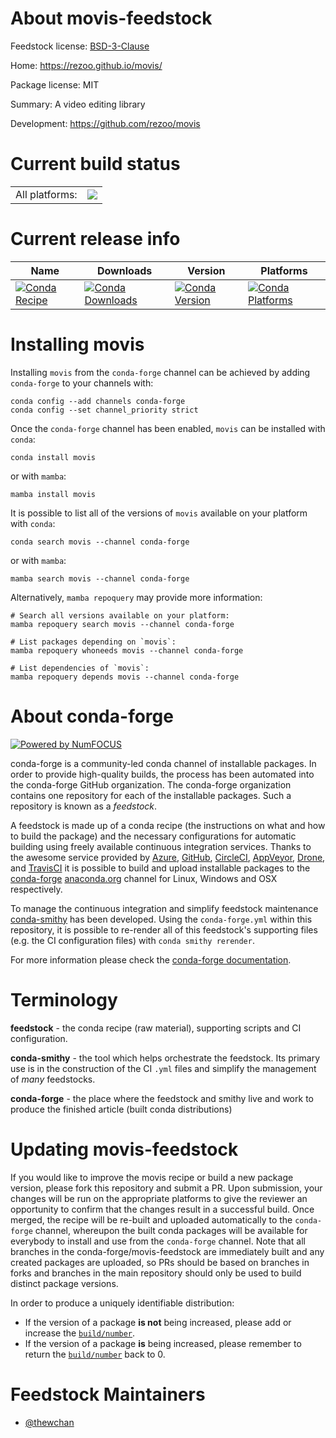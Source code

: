 About movis-feedstock
=====================

Feedstock license: [BSD-3-Clause](https://github.com/conda-forge/movis-feedstock/blob/main/LICENSE.txt)

Home: https://rezoo.github.io/movis/

Package license: MIT

Summary: A video editing library

Development: https://github.com/rezoo/movis

Current build status
====================


<table><tr><td>All platforms:</td>
    <td>
      <a href="https://dev.azure.com/conda-forge/feedstock-builds/_build/latest?definitionId=21221&branchName=main">
        <img src="https://dev.azure.com/conda-forge/feedstock-builds/_apis/build/status/movis-feedstock?branchName=main">
      </a>
    </td>
  </tr>
</table>

Current release info
====================

| Name | Downloads | Version | Platforms |
| --- | --- | --- | --- |
| [![Conda Recipe](https://img.shields.io/badge/recipe-movis-green.svg)](https://anaconda.org/conda-forge/movis) | [![Conda Downloads](https://img.shields.io/conda/dn/conda-forge/movis.svg)](https://anaconda.org/conda-forge/movis) | [![Conda Version](https://img.shields.io/conda/vn/conda-forge/movis.svg)](https://anaconda.org/conda-forge/movis) | [![Conda Platforms](https://img.shields.io/conda/pn/conda-forge/movis.svg)](https://anaconda.org/conda-forge/movis) |

Installing movis
================

Installing `movis` from the `conda-forge` channel can be achieved by adding `conda-forge` to your channels with:

```
conda config --add channels conda-forge
conda config --set channel_priority strict
```

Once the `conda-forge` channel has been enabled, `movis` can be installed with `conda`:

```
conda install movis
```

or with `mamba`:

```
mamba install movis
```

It is possible to list all of the versions of `movis` available on your platform with `conda`:

```
conda search movis --channel conda-forge
```

or with `mamba`:

```
mamba search movis --channel conda-forge
```

Alternatively, `mamba repoquery` may provide more information:

```
# Search all versions available on your platform:
mamba repoquery search movis --channel conda-forge

# List packages depending on `movis`:
mamba repoquery whoneeds movis --channel conda-forge

# List dependencies of `movis`:
mamba repoquery depends movis --channel conda-forge
```


About conda-forge
=================

[![Powered by
NumFOCUS](https://img.shields.io/badge/powered%20by-NumFOCUS-orange.svg?style=flat&colorA=E1523D&colorB=007D8A)](https://numfocus.org)

conda-forge is a community-led conda channel of installable packages.
In order to provide high-quality builds, the process has been automated into the
conda-forge GitHub organization. The conda-forge organization contains one repository
for each of the installable packages. Such a repository is known as a *feedstock*.

A feedstock is made up of a conda recipe (the instructions on what and how to build
the package) and the necessary configurations for automatic building using freely
available continuous integration services. Thanks to the awesome service provided by
[Azure](https://azure.microsoft.com/en-us/services/devops/), [GitHub](https://github.com/),
[CircleCI](https://circleci.com/), [AppVeyor](https://www.appveyor.com/),
[Drone](https://cloud.drone.io/welcome), and [TravisCI](https://travis-ci.com/)
it is possible to build and upload installable packages to the
[conda-forge](https://anaconda.org/conda-forge) [anaconda.org](https://anaconda.org/)
channel for Linux, Windows and OSX respectively.

To manage the continuous integration and simplify feedstock maintenance
[conda-smithy](https://github.com/conda-forge/conda-smithy) has been developed.
Using the ``conda-forge.yml`` within this repository, it is possible to re-render all of
this feedstock's supporting files (e.g. the CI configuration files) with ``conda smithy rerender``.

For more information please check the [conda-forge documentation](https://conda-forge.org/docs/).

Terminology
===========

**feedstock** - the conda recipe (raw material), supporting scripts and CI configuration.

**conda-smithy** - the tool which helps orchestrate the feedstock.
                   Its primary use is in the construction of the CI ``.yml`` files
                   and simplify the management of *many* feedstocks.

**conda-forge** - the place where the feedstock and smithy live and work to
                  produce the finished article (built conda distributions)


Updating movis-feedstock
========================

If you would like to improve the movis recipe or build a new
package version, please fork this repository and submit a PR. Upon submission,
your changes will be run on the appropriate platforms to give the reviewer an
opportunity to confirm that the changes result in a successful build. Once
merged, the recipe will be re-built and uploaded automatically to the
`conda-forge` channel, whereupon the built conda packages will be available for
everybody to install and use from the `conda-forge` channel.
Note that all branches in the conda-forge/movis-feedstock are
immediately built and any created packages are uploaded, so PRs should be based
on branches in forks and branches in the main repository should only be used to
build distinct package versions.

In order to produce a uniquely identifiable distribution:
 * If the version of a package **is not** being increased, please add or increase
   the [``build/number``](https://docs.conda.io/projects/conda-build/en/latest/resources/define-metadata.html#build-number-and-string).
 * If the version of a package **is** being increased, please remember to return
   the [``build/number``](https://docs.conda.io/projects/conda-build/en/latest/resources/define-metadata.html#build-number-and-string)
   back to 0.

Feedstock Maintainers
=====================

* [@thewchan](https://github.com/thewchan/)

